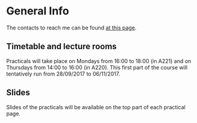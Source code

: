 
# General Info

The contacts to reach me can be found [at this page](http://www.fmach.it/CRI/info-generali/organizzazione/Biologia-computazionale/BIANCO-LUCA).

## Timetable and lecture rooms

Practicals will take place on Mondays from 16:00 to 18:00 (in A221) and on Thursdays from 14:00 to 16:00 (in A220). This first part of the course will
tentatively run from 28/09/2017 to 06/11/2017.

## Slides

Slides of the practicals will be available on the top part of each practical page.
